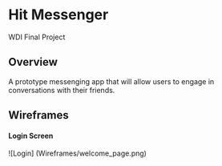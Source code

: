 # Hit Messenger
WDI Final Project

## Overview
A prototype messenging app that will allow users to engage in conversations with their friends.

## Wireframes

#### Login Screen
![Login]
(Wireframes/welcome_page.png)
